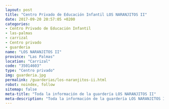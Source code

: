 ```yaml
---
layout: post
title: "Centro Privado de Educación Infantil LOS NARANJITOS II"
date: 2017-09-20 20:57:05 +0200
categories:
- Centro Privado de Educación Infantil
- las-palmas
- carrizal
- Centro privado
- guarderia
name: "LOS NARANJITOS II"
province: "Las Palmas"
location: "Carrizal"
code: "35014603"
type: "Centro privado"
img: guarderia.jpg
permalink: /guarderias/los-naranjitos-ii.html
robot: noindex, follow
sitemap: false
meta-title: "Toda la información de la guardería LOS NARANJITOS II"
meta-description: "Toda la información de la guardería LOS NARANJITOS II"
---
```

